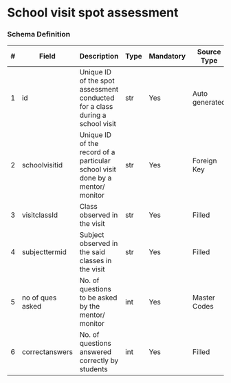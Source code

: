 School visit spot assessment
===

### Schema Definition

|**#**|**Field**|**Description**|**Type**|**Mandatory**|**Source Type**|**Source overview**|**Comments**|
|---------|---------|--------|--------|--------|--------|--------|---------------|
|1|id|Unique ID of the spot assessment conducted for a class during a school visit|str|Yes|Auto generated|-||
|2|schoolvisitid|Unique ID of the record of a particular school visit done by a mentor/ monitor|str|Yes|Foreign Key|-||
|3|visitclassId|Class observed in the visit|str|Yes|Filled|-||
|4|subjecttermid|Subject observed in the said classes in the visit|str|Yes|Filled|-||
|5|no of ques asked|No. of questions to be asked by the mentor/ monitor |int|Yes|Master Codes|Spot Assessment Codes||
|6|correctanswers|No. of questions answered correctly by students|int|Yes|Filled|-||
